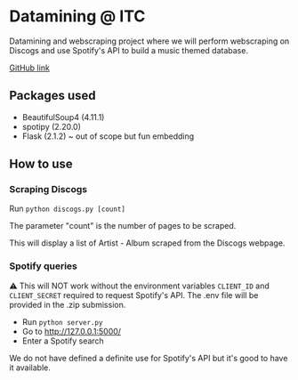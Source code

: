 # Datamining @ ITC
Datamining and webscraping project where we will perform webscraping on Discogs and use Spotify's API to build a music themed database.

[GitHub link](https://github.com/ArnoBen/datamining_itc)
## Packages used
- BeautifulSoup4 (4.11.1)
- spotipy (2.20.0)
- Flask (2.1.2) ~ out of scope but fun embedding

## How to use

### Scraping Discogs

Run `python discogs.py [count]`

The parameter "count" is the number of pages to be scraped.

This will display a list of Artist - Album scraped from the Discogs webpage.

### Spotify queries

:warning: This will NOT work without the environment variables `CLIENT_ID` and `CLIENT_SECRET` required to 
request Spotify's API. The .env file will be provided in the .zip submission.

- Run `python server.py` 
- Go to http://127.0.0.1:5000/
- Enter a Spotify search

We do not have defined a definite use for Spotify's API but it's good to have it available.